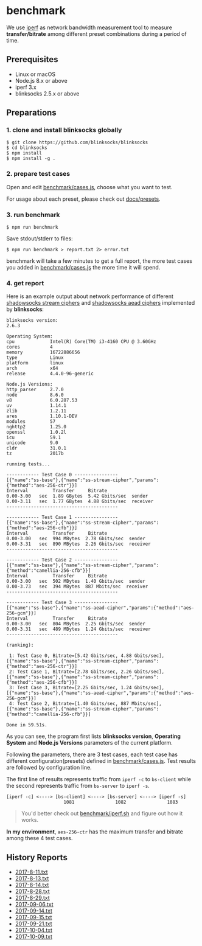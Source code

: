 # benchmark

We use [iperf](https://en.wikipedia.org/wiki/Iperf) as network bandwidth measurement tool to measure **transfer/bitrate** among different preset combinations during a period of time.

## Prerequisites

* Linux or macOS
* Node.js 8.x or above
* iperf 3.x
* blinksocks 2.5.x or above

## Preparations

### 1. clone and install blinksocks globally

```
$ git clone https://github.com/blinksocks/blinksocks
$ cd blinksocks
$ npm install
$ npm install -g .
```

### 2. prepare test cases

Open and edit [benchmark/cases.js], choose what you want to test.

For usage about each preset, please check out [docs/presets].

### 3. run benchmark

```
$ npm run benchmark
```

Save stdout/stderr to files:

```
$ npm run benchmark > report.txt 2> error.txt
```

benchmark will take a few minutes to get a full report, the more test cases you added in [benchmark/cases.js] the more time it will spend.

### 4. get report

Here is an example output about network performance of different [shadowsocks stream ciphers] and [shadowsocks aead ciphers] implemented by **blinksocks**:

```
blinksocks version:
2.6.3

Operating System:
cpu             Intel(R) Core(TM) i3-4160 CPU @ 3.60GHz
cores           4
memory          16722886656
type            Linux
platform        linux
arch            x64
release         4.4.0-96-generic

Node.js Versions:
http_parser     2.7.0
node            8.6.0
v8              6.0.287.53
uv              1.14.1
zlib            1.2.11
ares            1.10.1-DEV
modules         57
nghttp2         1.25.0
openssl         1.0.2l
icu             59.1
unicode         9.0
cldr            31.0.1
tz              2017b

running tests...

------------ Test Case 0 ----------------
[{"name":"ss-base"},{"name":"ss-stream-cipher","params":{"method":"aes-256-ctr"}}]
Interval         Transfer     Bitrate
0.00-3.00   sec  1.89 GBytes  5.42 Gbits/sec  sender
0.00-3.11   sec  1.77 GBytes  4.88 Gbits/sec  receiver
-----------------------------------------

------------ Test Case 1 ----------------
[{"name":"ss-base"},{"name":"ss-stream-cipher","params":{"method":"aes-256-cfb"}}]
Interval         Transfer     Bitrate
0.00-3.00   sec  994 MBytes  2.78 Gbits/sec  sender
0.00-3.31   sec  890 MBytes  2.26 Gbits/sec  receiver
-----------------------------------------

------------ Test Case 2 ----------------
[{"name":"ss-base"},{"name":"ss-stream-cipher","params":{"method":"camellia-256-cfb"}}]
Interval         Transfer     Bitrate
0.00-3.00   sec  502 MBytes  1.40 Gbits/sec  sender
0.00-3.73   sec  394 MBytes  887 Mbits/sec  receiver
-----------------------------------------

------------ Test Case 3 ----------------
[{"name":"ss-base"},{"name":"ss-aead-cipher","params":{"method":"aes-256-gcm"}}]
Interval         Transfer     Bitrate
0.00-3.00   sec  804 MBytes  2.25 Gbits/sec  sender
0.00-3.31   sec  489 MBytes  1.24 Gbits/sec  receiver
-----------------------------------------

(ranking):

 1: Test Case 0, Bitrate=[5.42 Gbits/sec, 4.88 Gbits/sec], [{"name":"ss-base"},{"name":"ss-stream-cipher","params":{"method":"aes-256-ctr"}}]
 2: Test Case 1, Bitrate=[2.78 Gbits/sec, 2.26 Gbits/sec], [{"name":"ss-base"},{"name":"ss-stream-cipher","params":{"method":"aes-256-cfb"}}]
 3: Test Case 3, Bitrate=[2.25 Gbits/sec, 1.24 Gbits/sec], [{"name":"ss-base"},{"name":"ss-aead-cipher","params":{"method":"aes-256-gcm"}}]
 4: Test Case 2, Bitrate=[1.40 Gbits/sec, 887 Mbits/sec], [{"name":"ss-base"},{"name":"ss-stream-cipher","params":{"method":"camellia-256-cfb"}}]

Done in 59.51s.
```

As you can see, the program first lists **blinksocks version**, **Operating System** and **Node.js Versions** parameters of the current platform.

Following the parameters, there are 3 test cases, each test case has different configuration(presets) defined in [benchmark/cases.js]. Test results are followed by configuration line.

The first line of results represents traffic from `iperf -c` to `bs-client` while the second represents traffic from `bs-server` to `iperf -s`.

```
[iperf -c] <----> [bs-client] <----> [bs-server] <----> [iperf -s]
                     1081               1082               1083
```

> You'd better check out [benchmark/iperf.sh] and figure out how it works.

**In my environment**, `aes-256-ctr` has the maximum transfer and bitrate among these 4 test cases.

## History Reports

* [2017-8-11.txt](../../benchmark/reports/2017-8-11.txt)
* [2017-8-13.txt](../../benchmark/reports/2017-8-13.txt)
* [2017-8-14.txt](../../benchmark/reports/2017-8-14.txt)
* [2017-8-28.txt](../../benchmark/reports/2017-8-28.txt)
* [2017-8-29.txt](../../benchmark/reports/2017-8-29.txt)
* [2017-09-06.txt](../../benchmark/reports/2017-09-06.txt)
* [2017-09-14.txt](../../benchmark/reports/2017-09-14.txt)
* [2017-09-15.txt](../../benchmark/reports/2017-09-15.txt)
* [2017-09-21.txt](../../benchmark/reports/2017-09-21.txt)
* [2017-10-04.txt](../../benchmark/reports/2017-10-04.txt)
* [2017-10-09.txt](../../benchmark/reports/2017-10-09.txt)

[benchmark/cases.js]: ../../benchmark/cases.js
[benchmark/iperf.sh]: ../../benchmark/iperf.sh
[docs/presets]: ../presets
[shadowsocks stream ciphers]: https://shadowsocks.org/en/spec/Stream-Ciphers.html
[shadowsocks aead ciphers]: https://shadowsocks.org/en/spec/AEAD-Ciphers.html
